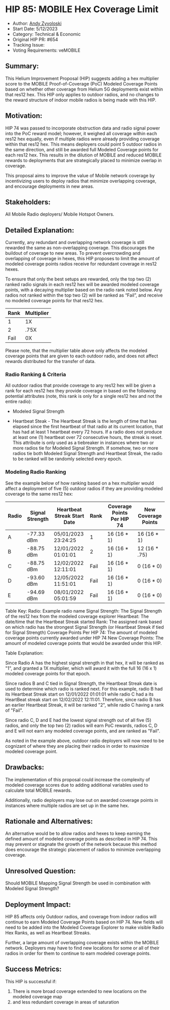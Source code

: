 # HIP 85: MOBILE Hex Coverage Limit

- Author: [Andy Zyvoloski](https://github.com/heatedlime)
- Start Date: 5/12/2023
- Category: Technical & Economic
- Original HIP PR: #654
- Tracking Issue: 
- Voting Requirements: veMOBILE

## Summary:
This Helium Improvement Proposal (HIP) suggests adding a hex multiplier score to the MOBILE Proof-of-Coverage (PoC) Modeled Coverage Points based on whether other coverage from Helium 5G deployments exist within that res12 hex. This HIP only applies to outdoor radios, and no changes to the reward structure of indoor mobile radios is being made with this HIP.

## Motivation:
HIP 74 was passed to incorporate obstruction data and radio signal power into the PoC reward model; however, it weighed all coverage within each res12 hex equally, even if multiple radios were already providing coverage within that res12 hex. This means deployers could point 5 outdoor radios in the same direction, and still be awarded full Modeled Coverage points for each res12 hex. This results in the dilution of MOBILE and reduced MOBILE rewards to deployments that are strategically placed to minimize overlap in coverage. 

This proposal aims to improve the value of Mobile network coverage by incentivizing users to deploy radios that minimize overlapping coverage, and encourage deployments in new areas. 

## Stakeholders:
All Mobile Radio deployers/ Mobile Hotspot Owners. 
 
## Detailed Explanation:
Currently, any redundant and overlapping network coverage is still rewarded the same as non-overlapping coverage. This discourages the buildout of coverage to new areas. To prevent overcrowding and overlapping of coverage in hexes, this HIP proposes to limit the amount of modeled coverage points radios receive for redundant coverage in res12 hexes. 

To ensure that only the best setups are rewarded, only the top two (2) ranked radio signals in each res12 hex will be awarded modeled coverage points, with a decaying multiplier based on the radio rank noted below. Any radios not ranked within the top two (2) will be ranked as “Fail”, and receive no modeled coverage points for that res12 hex. 

| Rank         |Multiplier|  
|--------------|----------|
|      1       |   1X     |
|      2       |  .75X    |
|    Fail      |   0X     |

Please note, that the multiplier table above only affects the modeled coverage points that are given to each outdoor radio, and does not affect rewards distributed for the transfer of data. 

### Radio Ranking & Criteria

All outdoor radios that provide coverage to any res12 hex will be given a rank for each res12 hex they provide coverage in based on the following potential attributes (note, this rank is only for a single res12 hex and not the entire radio):

- Modeled Signal Strength 

- Heartbeat Steak - The Heartbeat Streak is the length of time that has elapsed since the first heartbeat of that radio at its current location, that has had at least 1 heartbeat every 72 hours. If a radio does not produce at least one (1) heartbeat over 72 consecutive hours, the streak is reset. This attribute is only used as a tiebreaker in instances where two or more radios tie for Modeled Signal Strength. If somehow, two or more radios tie both Modeled Signal Strength and Heartbeat Streak, the radio to be ranked will be randomly selected every epoch.

### Modeling Radio Ranking

See the example below of how ranking based on a hex multiplier would affect a deployment of five (5) outdoor radios if they are providing modeled coverage to the same res12 hex:

| Radio |Signal Strength| Heartbeat Streak Start Date | Rank  | Coverage Points Per HIP 74| New Coverage Points|  
|-------|---------------|-----------------------------|-------|---------------------------|--------------------|
|   A   |   -77.33 dBm  |05/01/2023 23:24:25          | 1     | 16 (16 * 1)               | 16  (16 * 1)       |
|   B   |   -88.75 dBm  |12/01/2022 01:01:01          | 2     | 16 (16 * 1)               | 12  (16 * .75)     |
|   C   |   -88.75 dBm  |12/02/2022 12:11:01          | Fail  | 16 (16 * 1)               | 0   (16 * 0)       |
|   D   |   -93.60 dBm  |12/05/2022 11:51:01          | Fail  | 16 (16 * 1)               | 0   (16 * 0)       |
|   E   |   -94.69 dBm  |08/01/2022 05:01:59          | Fail  | 16 (16 * 1)               | 0   (16 * 0)       |

Table Key:
Radio: Example radio name
Signal Strength: The Signal Strength of the res12 hex from the modeled coverage explorer
Heartbeat: The date/time that the Heartbeat Streak started
Rank: The assigned rank based on which radio has the strongest Signal Strength (or Heartbeat Streak if tied for Signal Strength)
Coverage Points Per HIP 74: The amount of modeled coverage points currently awarded under HIP 74
New Coverage Points: The amount of modeled coverage points that would be awarded under this HIP.


Table Explanation:

Since Radio A has the highest signal strength in that hex, it will be ranked as "1", and granted a 1X multiplier, which will award it with the full 16 (16 x 1) modeled coverage points for that epoch.

Since radios B and C tied in Signal Strength, the Heartbeat Streak date is used to determine which radio is ranked next. For this example, radio B had its Heartbeat Streak start on 12/01/2022 01:01:01 while radio C had a its HeartBeat streak start on 12/02/2022 12:11:01. Therefore, since radio B has an earlier Heartbeat Streak, it will be ranked "2", while radio C having a rank of "Fail".

Since radio C, D and E had the lowest signal strength out of all five (5) radios, and only the top two (2) radios will earn PoC rewards, radios C, D and E will not earn any modeled coverage points, and are ranked as "Fail".

As noted in the example above, outdoor radio deployers will now need to be cognizant of where they are placing their radios in order to maximize modeled coverage point. 

## Drawbacks:
The implementation of this proposal could increase the complexity of modeled coverage scores due to adding additional variables used to calculate total MOBILE rewards.

Additionally, radio deployers may lose out on awarded coverage points in instances where multiple radios are set up in the same hex.

## Rationale and Alternatives:
An alternative would be to allow radios and hexes to keep earning the defined amount of modeled coverage points as described in HIP 74. This may prevent or stagnate the growth of the network because this method does encourage the strategic placement of radios to minimize overlapping coverage. 

## Unresolved Question:
Should MOBILE Mapping Signal Strength be used in combination with Modeled Signal Strength?

## Deployment Impact:
HIP 85 affects only Outdoor radios, and coverage from indoor radios will continue to earn Modeled Coverage Points based on HIP 74. New fields will need to be added into the Modeled Coverage Explorer to make visible Radio Hex Ranks, as well as Heartbeat Streaks.

Further, a large amount of overlapping coverage exists within the MOBILE network. Deployers may have to find new locations for some or all of their radios in order for them to continue to earn modeled coverage points. 

## Success Metrics: 
This HIP is successful if:
1. There is more broad coverage extended to new locations on the modeled coverage map 
2. and less redundant coverage in areas of saturation
